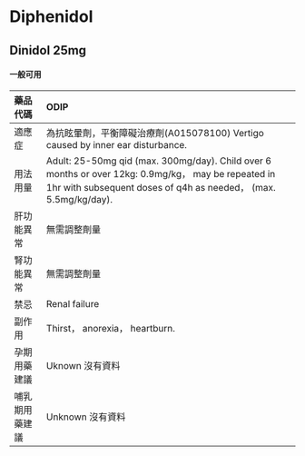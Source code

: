 # Diphenidol

## Dinidol 25mg

#### 一般可用

| 藥品代碼       | ODIP                                                                                                                                                                   |
|:---------------|:-----------------------------------------------------------------------------------------------------------------------------------------------------------------------|
| 適應症         | 為抗眩暈劑，平衡障礙治療劑(A015078100) Vertigo caused by inner ear disturbance.                                                                                        |
| 用法用量       | Adult: 25-50mg qid (max. 300mg/day). Child over 6 months or over 12kg: 0.9mg/kg， may be repeated in 1hr with subsequent doses of q4h as needed， (max. 5.5mg/kg/day). |
| 肝功能異常     | 無需調整劑量                                                                                                                                                           |
| 腎功能異常     | 無需調整劑量                                                                                                                                                           |
| 禁忌           | Renal failure                                                                                                                                                          |
| 副作用         | Thirst， anorexia， heartburn.                                                                                                                                         |
| 孕期用藥建議   | Uknown 沒有資料                                                                                                                                                        |
| 哺乳期用藥建議 | Unknown 沒有資料                                                                                                                                                       |

